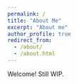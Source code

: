 ```yaml
---
permalink: /
title: "About Me"
excerpt: "About me"
author_profile: true
redirect_from: 
  - /about/
  - /about.html
---
```


Welcome! Still WIP.